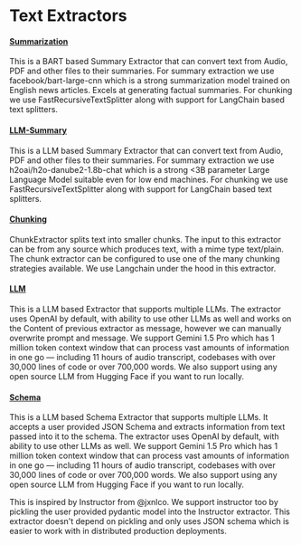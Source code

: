 # Text Extractors

#### [Summarization](https://github.com/tensorlakeai/indexify-extractors/tree/main/text/summarization)
This is a BART based Summary Extractor that can convert text from Audio, PDF and other files to their summaries. For summary extraction we use facebook/bart-large-cnn which is a strong summarization model trained on English news articles. Excels at generating factual summaries. For chunking we use FastRecursiveTextSplitter along with support for LangChain based text splitters.

#### [LLM-Summary](https://github.com/tensorlakeai/indexify-extractors/tree/main/text/llm-summary)
This is a LLM based Summary Extractor that can convert text from Audio, PDF and other files to their summaries. For summary extraction we use h2oai/h2o-danube2-1.8b-chat which is a strong <3B parameter Large Language Model suitable even for low end machines. For chunking we use FastRecursiveTextSplitter along with support for LangChain based text splitters.

#### [Chunking](https://github.com/tensorlakeai/indexify-extractors/tree/main/text/chunking)
ChunkExtractor splits text into smaller chunks. The input to this extractor can be from any source which produces text, with a mime type text/plain. The chunk extractor can be configured to use one of the many chunking strategies available. We use Langchain under the hood in this extractor.

#### [LLM](https://github.com/tensorlakeai/indexify-extractors/tree/main/text/llm)
This is a LLM based Extractor that supports multiple LLMs. The extractor uses OpenAI by default, with ability to use other LLMs as well and works on the Content of previous extractor as message, however we can manually overwrite prompt and message. We support Gemini 1.5 Pro which has 1 million token context window that can process vast amounts of information in one go — including 11 hours of audio transcript, codebases with over 30,000 lines of code or over 700,000 words. We also support using any open source LLM from Hugging Face if you want to run locally.

#### [Schema](https://github.com/tensorlakeai/indexify-extractors/tree/main/text/schema)
This is a LLM based Schema Extractor that supports multiple LLMs. It accepts a user provided JSON Schema and extracts information from text passed into it to the schema. The extractor uses OpenAI by default, with ability to use other LLMs as well. We support Gemini 1.5 Pro which has 1 million token context window that can process vast amounts of information in one go — including 11 hours of audio transcript, codebases with over 30,000 lines of code or over 700,000 words. We also support using any open source LLM from Hugging Face if you want to run locally.

This is inspired by Instructor from @jxnlco. We support instructor too by pickling the user provided pydantic model into the Instructor extractor. This extractor doesn't depend on pickling and only uses JSON schema which is easier to work with in distributed production deployments.